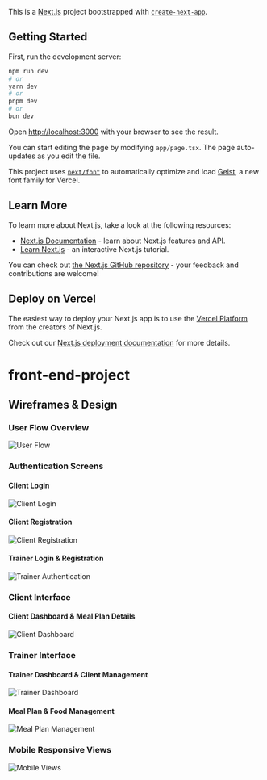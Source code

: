 This is a [Next.js](https://nextjs.org) project bootstrapped with [`create-next-app`](https://nextjs.org/docs/app/api-reference/cli/create-next-app).

## Getting Started

First, run the development server:

```bash
npm run dev
# or
yarn dev
# or
pnpm dev
# or
bun dev
```

Open [http://localhost:3000](http://localhost:3000) with your browser to see the result.

You can start editing the page by modifying `app/page.tsx`. The page auto-updates as you edit the file.

This project uses [`next/font`](https://nextjs.org/docs/app/building-your-application/optimizing/fonts) to automatically optimize and load [Geist](https://vercel.com/font), a new font family for Vercel.

## Learn More

To learn more about Next.js, take a look at the following resources:

- [Next.js Documentation](https://nextjs.org/docs) - learn about Next.js features and API.
- [Learn Next.js](https://nextjs.org/learn) - an interactive Next.js tutorial.

You can check out [the Next.js GitHub repository](https://github.com/vercel/next.js) - your feedback and contributions are welcome!

## Deploy on Vercel

The easiest way to deploy your Next.js app is to use the [Vercel Platform](https://vercel.com/new?utm_medium=default-template&filter=next.js&utm_source=create-next-app&utm_campaign=create-next-app-readme) from the creators of Next.js.

Check out our [Next.js deployment documentation](https://nextjs.org/docs/app/building-your-application/deploying) for more details.
# front-end-project





## Wireframes & Design

### User Flow Overview
![User Flow](./public/wireframes/user_flow_view.PNG)

### Authentication Screens

#### Client Login
![Client Login](./public/wireframes/client_login.PNG)

#### Client Registration
![Client Registration](./public/wireframes/client_reg.PNG)

#### Trainer Login & Registration
![Trainer Authentication](./public/wireframes/trainer_%20reg_login.PNG)

### Client Interface

#### Client Dashboard & Meal Plan Details
![Client Dashboard](./public/wireframes/client_dashboard_feat.PNG)

### Trainer Interface

#### Trainer Dashboard & Client Management
![Trainer Dashboard](./public/wireframes/trainer_dashboard_feat.PNG)

#### Meal Plan & Food Management
![Meal Plan Management](./public/wireframes/trainer_meal_plan.PNG)

### Mobile Responsive Views
![Mobile Views](./public/wireframes/mobile_response_views.PNG)

